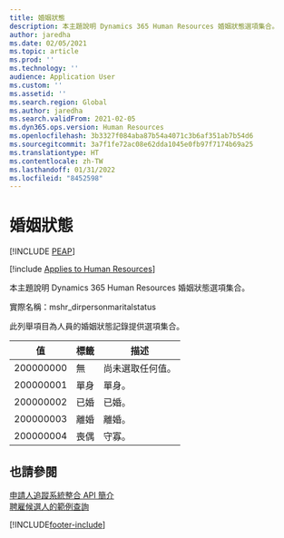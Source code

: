 ```yaml
---
title: 婚姻狀態
description: 本主題說明 Dynamics 365 Human Resources 婚姻狀態選項集合。
author: jaredha
ms.date: 02/05/2021
ms.topic: article
ms.prod: ''
ms.technology: ''
audience: Application User
ms.custom: ''
ms.assetid: ''
ms.search.region: Global
ms.author: jaredha
ms.search.validFrom: 2021-02-05
ms.dyn365.ops.version: Human Resources
ms.openlocfilehash: 3b3327f084aba87b54a4071c3b6af351ab7b54d6
ms.sourcegitcommit: 3a7f1fe72ac08e62dda1045e0fb97f7174b69a25
ms.translationtype: HT
ms.contentlocale: zh-TW
ms.lasthandoff: 01/31/2022
ms.locfileid: "8452598"
---
```

# <a name="marital-status"></a>婚姻狀態


[!INCLUDE [PEAP](../includes/peap-1.md)]

[!include [Applies to Human Resources](../includes/applies-to-hr.md)]

本主題說明 Dynamics 365 Human Resources 婚姻狀態選項集合。

實際名稱：mshr_dirpersonmaritalstatus

此列舉項目為人員的婚姻狀態記錄提供選項集合。

| 值 | 標籤 | 描述 |
| --- | --- | --- |
| 200000000 | 無 | 尚未選取任何值。
| 200000001 | 單身 | 單身。 |
| 200000002 | 已婚 | 已婚。 |
| 200000003 | 離婚 | 離婚。 |
| 200000004 | 喪偶 | 守寡。 |

## <a name="see-also"></a>也請參閱

[申請人追蹤系統整合 API 簡介](hr-admin-integration-ats-api-introduction.md)<br>
[聘雇候選人的範例查詢](hr-admin-integration-ats-api-candidate-to-hire-example-query.md)


[!INCLUDE[footer-include](../includes/footer-banner.md)]
